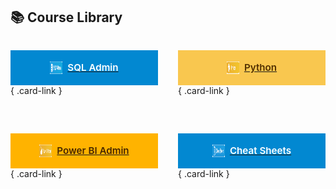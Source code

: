 <!-- =======================  Course Library cards ======================= -->
<link rel="stylesheet" href="webpage_style.css">

<style>
/* 2 × 2 grid ----------------------------------------------------------- */
.grid.cards    { display:grid; grid-template-columns:repeat(2,1fr);
                 gap:2rem; max-width:700px; margin:0 auto; }

/* full-button look ---------------------------------------------------- */
.card-link     { display:block; background:#fff; border-radius:12px;
                 overflow:hidden; box-shadow:0 2px 10px #0003;
                 transition:transform .15s ease; text-decoration:none; }
.card-link:hover { transform:translateY(-6px); }

/* coloured badge (top bar) ------------------------------------------- */
.card-badge    { display:flex; align-items:center; gap:.5rem;
                 justify-content:center; height:56px; /* badge height  */
                 font-weight:600; color:#fff; font-size:.95rem; }
.badge-sql     { background:#0288d1; }   /* tweak colours as desired   */
.badge-python  { background:#f9c74f; color:#502f00; }
.badge-powerbi { background:#ffb300; color:#472700; }
.badge-cheat   { background:#0288d1; }

/* hide the lower label completely ------------------------------------ */
.card-label    { display:none; }
</style>

## 📚 Course Library

<div class="grid cards" markdown="1">

[<span class="card-badge badge-sql">
   <img src="assets/logos/sql-admin.png" alt="" width="20" height="20" loading="lazy">
   SQL Admin
 </span>](courses/sql-admin/){ .card-link }

[<span class="card-badge badge-python">
   <img src="assets/logos/python.png" alt="" width="20" height="20" loading="lazy">
   Python
 </span>](courses/python/){ .card-link }

[<span class="card-badge badge-powerbi">
   <img src="assets/logos/powerbi.png" alt="" width="20" height="20" loading="lazy">
   Power BI Admin
 </span>](courses/power-bi-service/powerbi-service-cheatsheet.html){ .card-link }

[<span class="card-badge badge-cheat">
   <img src="assets/logos/cheat-sheet.png" alt="" width="20" height="20" loading="lazy">
   Cheat Sheets
 </span>](cheat-sheets/){ .card-link }

</div>
